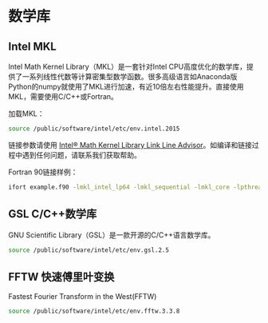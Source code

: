 # 数学库

## Intel MKL

Intel Math Kernel Library（MKL）是一套针对Intel CPU高度优化的数学库，提供了一系列线性代数等计算密集型数学函数。很多高级语言如Anaconda版Python的numpy就使用了MKL进行加速，有近10倍左右性能提升。直接使用MKL，需要使用C/C++或Fortran。

加载MKL：

```bash
source /public/software/intel/etc/env.intel.2015
```

链接参数请使用 [Intel® Math Kernel Library Link Line Advisor][1]。如编译和链接过程中遇到任何问题，请联系我们获取帮助。

Fortran 90链接样例：

```bash
ifort example.f90 -lmkl_intel_lp64 -lmkl_sequential -lmkl_core -lpthread
```

## GSL C/C++数学库

GNU Scientific Library（GSL）是一款开源的C/C++语言数学库。

```bash
source /public/software/intel/etc/env.gsl.2.5
```

## FFTW 快速傅里叶变换

Fastest Fourier Transform in the West(FFTW)

```bash
source /public/software/intel/etc/env.fftw.3.3.8
```

[1]: https://software.intel.com/en-us/articles/intel-mkl-link-line-advisor
